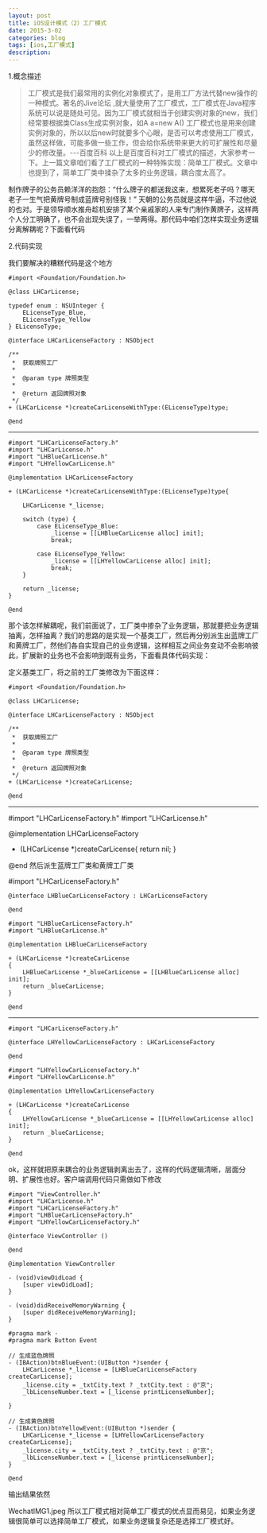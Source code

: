 ```yaml
---
layout: post
title: iOS设计模式（2）工厂模式
date: 2015-3-02
categories: blog
tags: [ios,工厂模式]
description: 
---
```



1.概念描述

>工厂模式是我们最常用的实例化对象模式了，是用工厂方法代替new操作的一种模式。著名的Jive论坛 ,就大量使用了工厂模式，工厂模式在Java程序系统可以说是随处可见。因为工厂模式就相当于创建实例对象的new，我们经常要根据类Class生成实例对象，如A a=new A() 工厂模式也是用来创建实例对象的，所以以后new时就要多个心眼，是否可以考虑使用工厂模式，虽然这样做，可能多做一些工作，但会给你系统带来更大的可扩展性和尽量少的修改量。---百度百科
以上是百度百科对工厂模式的描述，大家参考一下。上一篇文章咱们看了工厂模式的一种特殊实现：简单工厂模式。文章中也提到了，简单工厂类中揉杂了太多的业务逻辑，耦合度太高了。

制作牌子的公务员赖洋洋的抱怨：“什么牌子的都送我这来，想累死老子吗？哪天老子一生气把黄牌号制成蓝牌号别怪我！” 天朝的公务员就是这样牛逼，不过他说的也对。于是领导顺水推舟趁机安排了某个亲戚家的人来专门制作黄牌子，这样两个人分工明确了，也不会出现失误了，一举两得。那代码中咱们怎样实现业务逻辑分离解耦呢？下面看代码

2.代码实现

我们要解决的糟糕代码是这个地方

	#import <Foundation/Foundation.h>
	
	@class LHCarLicense;
	
	typedef enum : NSUInteger {
	    ELicenseType_Blue,
	    ELicenseType_Yellow
	} ELicenseType;
	
	@interface LHCarLicenseFactory : NSObject
	
	/**
	 *  获取牌照工厂
	 *
	 *  @param type 牌照类型
	 *
	 *  @return 返回牌照对象
	 */
	+ (LHCarLicense *)createCarLicenseWithType:(ELicenseType)type;
	
	@end
***
	#import "LHCarLicenseFactory.h"
	#import "LHCarLicense.h"
	#import "LHBlueCarLicense.h"
	#import "LHYellowCarLicense.h"
	
	@implementation LHCarLicenseFactory
	
	+ (LHCarLicense *)createCarLicenseWithType:(ELicenseType)type{
	
	    LHCarLicense *_license;
	
	    switch (type) {
	        case ELicenseType_Blue:
	            _license = [[LHBlueCarLicense alloc] init];
	            break;
	
	        case ELicenseType_Yellow:
	            _license = [[LHYellowCarLicense alloc] init];
	            break;
	    }
	
	    return _license;
	}
	
	@end
那个该怎样解耦呢，我们前面说了，工厂类中掺杂了业务逻辑，那就要把业务逻辑抽离，怎样抽离？我们的思路的是实现一个基类工厂，然后再分别派生出蓝牌工厂和黄牌工厂，然他们各自实现自己的业务逻辑，这样相互之间业务变动不会影响彼此，扩展新的业务也不会影响到既有业务，下面看具体代码实现：

定义基类工厂，将之前的工厂类修改为下面这样：

	#import <Foundation/Foundation.h>
	
	@class LHCarLicense;
	
	@interface LHCarLicenseFactory : NSObject
	
	/**
	 *  获取牌照工厂
	 *
	 *  @param type 牌照类型
	 *
	 *  @return 返回牌照对象
	 */
	+ (LHCarLicense *)createCarLicense;
	
	@end
***
#import "LHCarLicenseFactory.h"
#import "LHCarLicense.h"

@implementation LHCarLicenseFactory

+ (LHCarLicense *)createCarLicense{
    return nil;
}

@end
然后派生蓝牌工厂类和黄牌工厂类

#import "LHCarLicenseFactory.h"

	@interface LHBlueCarLicenseFactory : LHCarLicenseFactory
	
	@end
	
	#import "LHBlueCarLicenseFactory.h"
	#import "LHBlueCarLicense.h"
	
	@implementation LHBlueCarLicenseFactory
	
	+ (LHCarLicense *)createCarLicense
	{
	    LHBlueCarLicense *_blueCarLicense = [[LHBlueCarLicense alloc] init];
	    return _blueCarLicense;
	}
	
	@end

***
	#import "LHCarLicenseFactory.h"
	
	@interface LHYellowCarLicenseFactory : LHCarLicenseFactory
	
	@end
	
	#import "LHYellowCarLicenseFactory.h"
	#import "LHYellowCarLicense.h"
	
	@implementation LHYellowCarLicenseFactory
	
	+ (LHCarLicense *)createCarLicense
	{
	    LHYellowCarLicense *_blueCarLicense = [[LHYellowCarLicense alloc] init];
	    return _blueCarLicense;
	}
	
	@end
ok，这样就把原来耦合的业务逻辑剥离出去了，这样的代码逻辑清晰，层面分明、扩展性也好。客户端调用代码只需做如下修改

	#import "ViewController.h"
	#import "LHCarLicense.h"
	#import "LHCarLicenseFactory.h"
	#import "LHBlueCarLicenseFactory.h"
	#import "LHYellowCarLicenseFactory.h"
	
	@interface ViewController ()
	
	@end
	
	@implementation ViewController
	
	- (void)viewDidLoad {
	    [super viewDidLoad];
	}
	
	- (void)didReceiveMemoryWarning {
	    [super didReceiveMemoryWarning];
	}
	
	#pragma mark -
	#pragma mark Button Event
	
	// 生成蓝色牌照
	- (IBAction)btnBlueEvent:(UIButton *)sender {
	    LHCarLicense *_license = [LHBlueCarLicenseFactory createCarLicense];
	    _license.city = _txtCity.text ? _txtCity.text : @"京";
	    _lbLicenseNumber.text = [_license printLicenseNumber];
	
	}
	
	// 生成黄色牌照
	- (IBAction)btnYellowEvent:(UIButton *)sender {
	    LHCarLicense *_license = [LHYellowCarLicenseFactory createCarLicense];
	    _license.city = _txtCity.text ? _txtCity.text : @"京";
	    _lbLicenseNumber.text = [_license printLicenseNumber];
	}
	
	@end
输出结果依然


WechatIMG1.jpeg
所以工厂模式相对简单工厂模式的优点显而易见，如果业务逻辑很简单可以选择简单工厂模式，如果业务逻辑复杂还是选择工厂模式好。